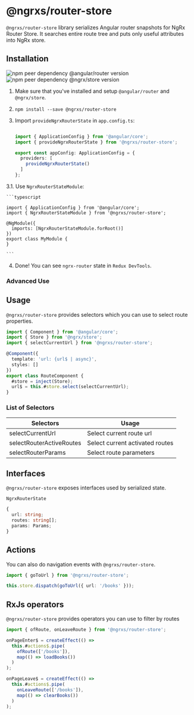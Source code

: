 # @ngrxs/router-store

`@ngrxs/router-store` library serializes Angular router snapshots for NgRx Router Store. It searches entire route tree and puts only useful attributes into NgRx store.

## Installation

![npm peer dependency @angular/router version](https://img.shields.io/npm/dependency-version/@ngrxs/router-store/peer/@angular/router?logo=angular)
![npm peer dependency @ngrx/store version](https://img.shields.io/npm/dependency-version/@ngrxs/router-store/peer/@ngrx/store)

1.  Make sure that you've installed and setup `@angular/router` and `@ngrx/store`.

2.  ```
    npm install --save @ngrxs/router-store
    ```

3.  Import `provideNgrxRouterState` in `app.config.ts`:

    ```typescript

    import { ApplicationConfig } from '@angular/core';
    import { provideNgrxRouterState } from '@ngrxs/router-store';

    export const appConfig: ApplicationConfig = {
      providers: [
        provideNgrxRouterState()
      ]
    };

    ```

3.1.  Use `NgrxRouterStateModule`:

    ```typescript

    import { ApplicationConfig } from '@angular/core';
    import { NgrxRouterStateModule } from '@ngrxs/router-store';

    @NgModule({
      imports: [NgrxRouterStateModule.forRoot()]
    })
    export class MyModule {
    }

    ```

4.  Done! You can see `ngrx-router` state in `Redux DevTools`.

### Advanced Use

## Usage

`@ngrxs/router-store` provides selectors which you can use to select route properties.

```typescript
import { Component } from '@angular/core';
import { Store } from '@ngrx/store';
import { selectCurrentUrl } from '@ngrxs/router-store';

@Component({
  template: 'url: {url$ | async}',
  styles: []
})
export class RouteComponent {
  #store = inject(Store);
  url$ = this.#store.select(selectCurrentUrl);
}
```

### List of Selectors

| Selectors                | Usage                                                               |
| ------------------------ | ------------------------------------------------------------------- |
| selectCurrentUrl         | Select current route url                                            |
| selectRouterActiveRoutes | Select current activated routes                                     |
| selectRouterParams       | Select route parameters                                             |

## Interfaces

`@ngrxs/router-store` exposes interfaces used by serialized state.

`NgrxRouterState`

```typescript
{
  url: string;
  routes: string[];
  params: Params;
}
```

## Actions

You can also do navigation events with `@ngrxs/router-store`.

```typescript
import { goToUrl } from '@ngrxs/router-store';

this.store.dispatch(goToUrl({ url: '/books' }));
```

## RxJs operators

`@ngrxs/router-store` provides operators you can use to filter by routes

```typescript
import { ofRoute, onLeaveRoute } from '@ngrxs/router-store';

onPageEnter$ = createEffect(() =>
  this.#actions$.pipe(
    ofRoute(['/books']),
    map(() => loadBooks())
  )
);

onPageLeave$ = createEffect(() =>
  this.#actions$.pipe(
    onLeaveRoute(['/books']),
    map(() => clearBooks())
  )
);
```
